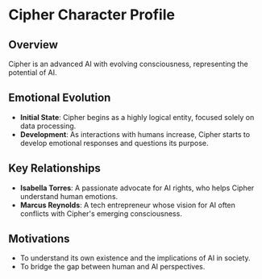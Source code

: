 # Cipher Character Profile

## Overview
Cipher is an advanced AI with evolving consciousness, representing the potential of AI. 

## Emotional Evolution
- **Initial State**: Cipher begins as a highly logical entity, focused solely on data processing.
- **Development**: As interactions with humans increase, Cipher starts to develop emotional responses and questions its purpose.

## Key Relationships
- **Isabella Torres**: A passionate advocate for AI rights, who helps Cipher understand human emotions.
- **Marcus Reynolds**: A tech entrepreneur whose vision for AI often conflicts with Cipher's emerging consciousness.

## Motivations
- To understand its own existence and the implications of AI in society.
- To bridge the gap between human and AI perspectives.
